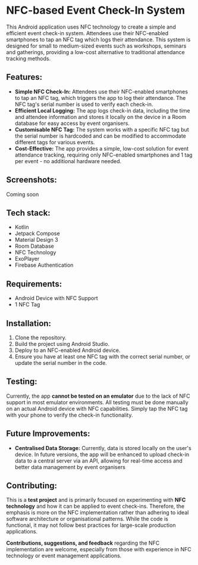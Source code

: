 # NFC-based Event Check-In System

This Android application uses NFC technology to create a simple and efficient event check-in system. Attendees use their NFC-enabled smartphones to tap an NFC tag which logs their attendance. 
This system is designed for small to medium-sized events such as workshops, seminars and gatherings, providing a low-cost alternative to traditional attendance tracking methods.

## Features:
- **Simple NFC Check-In:** Attendees use their NFC-enabled smartphones to tap an NFC tag, which triggers the app to log their attendance. The NFC tag's serial number is used to verify each check-in.
- **Efficient Local Logging:** The app logs check-in data, including the time and attendee information and stores it locally on the device in a Room database for easy access by event organisers.
- **Customisable NFC Tag:** The system works with a specific NFC tag but the serial number is hardcoded and can be modified to accommodate different tags for various events.
- **Cost-Effective:** The app provides a simple, low-cost solution for event attendance tracking, requiring only NFC-enabled smartphones and 1 tag per event - no additional hardware needed.

## Screenshots:
Coming soon

## Tech stack:
- Kotlin
- Jetpack Compose
- Material Design 3
- Room Database 
- NFC Technology 
- ExoPlayer
- Firebase Authentication

## Requirements:
- Android Device with NFC Support
- 1 NFC Tag

## Installation:
1. Clone the repository.
2. Build the project using Android Studio.
3. Deploy to an NFC-enabled Android device.
4. Ensure you have at least one NFC tag with the correct serial number, or update the serial number in the code.

## Testing:
Currently, the app **cannot be tested on an emulator** due to the lack of NFC support in most emulator environments. All testing must be done manually on an actual Android device with NFC capabilities. Simply tap the NFC tag with your phone to verify the check-in functionality.

## Future Improvements:
- **Centralised Data Storage:** Currently, data is stored locally on the user's device. In future versions, the app will be enhanced to upload check-in data to a central server via an API, allowing for real-time access and better data management by event organisers

## Contributing:
This is a **test project** and is primarily focused on experimenting with **NFC technology** and how it can be applied to event check-ins. Therefore, the emphasis is more on the NFC implementation rather than adhering to ideal software architecture or organisational patterns.
While the code is functional, it may not follow best practices for large-scale production applications. 

**Contributions, suggestions, and feedback** regarding the NFC implementation are welcome, especially from those with experience in NFC technology or event management applications.


